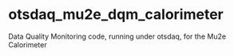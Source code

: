 # otsdaq_mu2e_dqm_calorimeter
Data Quality Monitoring code, running under otsdaq, for the Mu2e Calorimeter
